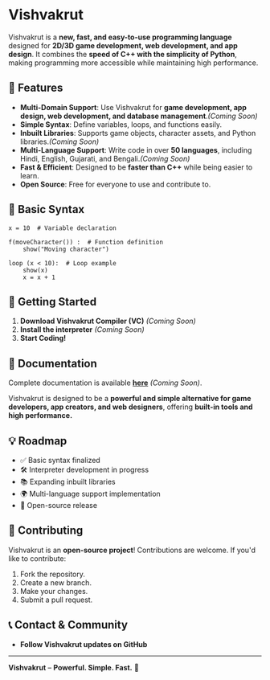# Vishvakrut

Vishvakrut is a **new, fast, and easy-to-use programming language** designed for **2D/3D game development, web development, and app design**. It combines the **speed of C++ with the simplicity of Python**, making programming more accessible while maintaining high performance.

## 🌟 Features
- **Multi-Domain Support**: Use Vishvakrut for **game development, app design, web development, and database management**.*(Coming Soon)*
- **Simple Syntax**: Define variables, loops, and functions easily.
- **Inbuilt Libraries**: Supports game objects, character assets, and Python libraries.*(Coming Soon)*
- **Multi-Language Support**: Write code in over **50 languages**, including Hindi, English, Gujarati, and Bengali.*(Coming Soon)*
- **Fast & Efficient**: Designed to be **faster than C++** while being easier to learn.
- **Open Source**: Free for everyone to use and contribute to.

## 📜 Basic Syntax
```vishvakrut
x = 10  # Variable declaration

f(moveCharacter()) :  # Function definition
    show("Moving character")

loop (x < 10):  # Loop example
    show(x)
    x = x + 1
```

## 🚀 Getting Started
1. **Download Vishvakrut Compiler (VC)** *(Coming Soon)*
2. **Install the interpreter** *(Coming Soon)*
3. **Start Coding!**

## 📖 Documentation
Complete documentation is available **[here](file:///F:/OneDrive/Desktop/VS%20code%20sample%20file/Vishvakrut%20documentation.html)** *(Coming Soon)*.

Vishvakrut is designed to be a **powerful and simple alternative for game developers, app creators, and web designers**, offering **built-in tools and high performance.**

## 💡 Roadmap
- ✅ Basic syntax finalized
- 🛠️ Interpreter development in progress
- 📚 Expanding inbuilt libraries
- 🌍 Multi-language support implementation
- 🚀 Open-source release

## 🤝 Contributing
Vishvakrut is an **open-source project**! Contributions are welcome. If you'd like to contribute:
1. Fork the repository.
2. Create a new branch.
3. Make your changes.
4. Submit a pull request.

## 📞 Contact & Community
- **Follow Vishvakrut updates on GitHub**

---
**Vishvakrut** – **Powerful. Simple. Fast.** 🚀
